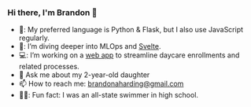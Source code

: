 ### Hi there, I'm Brandon 👋
- 🐍: My preferred language is Python & Flask, but I also use JavaScript regularly. 
- 📖: I’m diving deeper into MLOps and [Svelte](https://svelte.dev/).
- 💻: I’m working on a [web app](https://www.toddly.app) to streamline daycare enrollments and related processes.
- 💬 Ask me about my 2-year-old daughter
- 📫 How to reach me: [brandonaharding@gmail.com](mailto:brandonaharding@gmail.com) 
- 🏊‍♂️: Fun fact: I was an all-state swimmer in high school.
